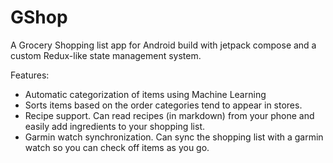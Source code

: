 # GShop

A Grocery Shopping list app for Android build with jetpack compose and a custom Redux-like state management system.

Features:
- Automatic categorization of items using Machine Learning
- Sorts items based on the order categories tend to appear in stores.
- Recipe support. Can read recipes (in markdown) from your phone and easily add ingredients to your shopping list.
- Garmin watch synchronization. Can sync the shopping list with a garmin watch so you can check off items as you go.